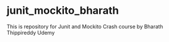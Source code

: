 # junit_mockito_bharath
This is repository for Junit and Mockito Crash course by Bharath Thippireddy Udemy
